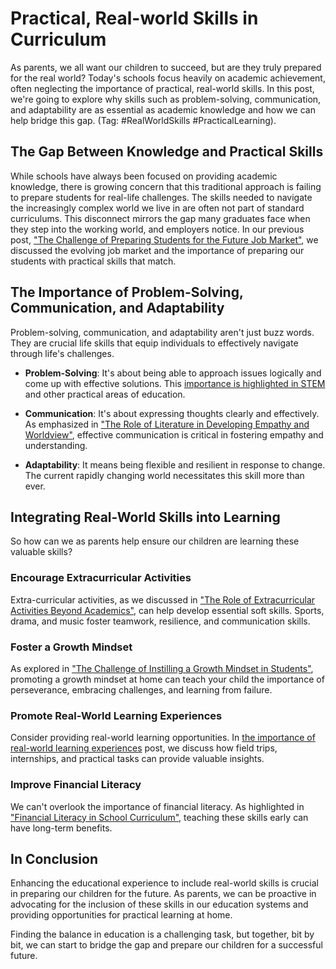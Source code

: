 # Practical, Real-world Skills in Curriculum

As parents, we all want our children to succeed, but are they truly prepared for the real world? Today's schools focus heavily on academic achievement, often neglecting the importance of practical, real-world skills. In this post, we're going to explore why skills such as problem-solving, communication, and adaptability are as essential as academic knowledge and how we can help bridge this gap. (Tag: #RealWorldSkills #PracticalLearning).

## The Gap Between Knowledge and Practical Skills

While schools have always been focused on providing academic knowledge, there is growing concern that this traditional approach is failing to prepare students for real-life challenges. The skills needed to navigate the increasingly complex world we live in are often not part of standard curriculums. This disconnect mirrors the gap many graduates face when they step into the working world, and employers notice. In our previous post, ["The Challenge of Preparing Students for the Future Job Market"](./preparing-students-for-the-future-job-market.md), we discussed the evolving job market and the importance of preparing our students with practical skills that match.

## The Importance of Problem-Solving, Communication, and Adaptability

Problem-solving, communication, and adaptability aren't just buzz words. They are crucial life skills that equip individuals to effectively navigate through life's challenges. 

- **Problem-Solving**: It's about being able to approach issues logically and come up with effective solutions. This [importance is highlighted in STEM](./the-importance-of-stem-education-in-the-modern-world.md) and other practical areas of education.

- **Communication**: It's about expressing thoughts clearly and effectively. As emphasized in ["The Role of Literature in Developing Empathy and Worldview"](./the-role-of-literature-in-developing-empathy-and-worldview.md), effective communication is critical in fostering empathy and understanding.

- **Adaptability**: It means being flexible and resilient in response to change. The current rapidly changing world necessitates this skill more than ever.

## Integrating Real-World Skills into Learning

So how can we as parents help ensure our children are learning these valuable skills?

### Encourage Extracurricular Activities

Extra-curricular activities, as we discussed in ["The Role of Extracurricular Activities Beyond Academics"](./the-role-of-extracurricular-activities-beyond-academics.md), can help develop essential soft skills. Sports, drama, and music foster teamwork, resilience, and communication skills. 

### Foster a Growth Mindset

As explored in ["The Challenge of Instilling a Growth Mindset in Students"](the-challenge-of-instilling-a-growth-mindset-in-students.md), promoting a growth mindset at home can teach your child the importance of perseverance, embracing challenges, and learning from failure. 

### Promote Real-World Learning Experiences

Consider providing real-world learning opportunities. In [the importance of real-world learning experiences](./the-importance-of-real-world-learning-experiences.md) post, we discuss how field trips, internships, and practical tasks can provide valuable insights. 

### Improve Financial Literacy

We can't overlook the importance of financial literacy. As highlighted in ["Financial Literacy in School Curriculum"](./financial-literacy-in-school-curriculum.md), teaching these skills early can have long-term benefits.

## In Conclusion

Enhancing the educational experience to include real-world skills is crucial in preparing our children for the future. As parents, we can be proactive in advocating for the inclusion of these skills in our education systems and providing opportunities for practical learning at home. 

Finding the balance in education is a challenging task, but together, bit by bit, we can start to bridge the gap and prepare our children for a successful future.